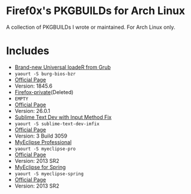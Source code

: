# Firef0x's PKGBUILDs for Arch Linux

  A collection of PKGBUILDs I wrote or maintained. For Arch Linux only.


# Includes

*  [Brand-new Universal loadeR from Grub][9]
  *  `yaourt -S burg-bios-bzr`
  *  [Official Page][8]
  *  Version: 1845.6
*  [Firefox-private][1](Deleted)
  *  `EMPTY`
  *  [Official Page][5]
  *  Version: 26.0.1
*  [Sublime Text Dev with Input Method Fix][2]
  *  `yaourt -S sublime-text-dev-imfix`
  *  [Official Page][6]
  *  Version: 3 Build 3059
*  [MyEclipse Professional][3]
  *  `yaourt -S myeclipse-pro`
  *  [Official Page][7]
  *  Version: 2013 SR2
*  [MyEclipse for Spring][4]
  *  `yaourt -S myeclipse-spring`
  *  [Official Page][7]
  *  Version: 2013 SR2

[1]: http://bbs.kafan.cn/thread-1611465-1-1.html
[2]: https://aur.archlinux.org/packages/sublime-text-dev-imfix/
[3]: https://aur.archlinux.org/packages/myeclipse-pro/
[4]: https://aur.archlinux.org/packages/myeclipse-spring/
[5]: https://www.mozilla.org/firefox/
[6]: http://www.sublimetext.com/3
[7]: http://www.myeclipseide.com/
[8]: https://code.google.com/p/burg/
[9]: https://aur.archlinux.org/packages/burg-bios-bzr/
